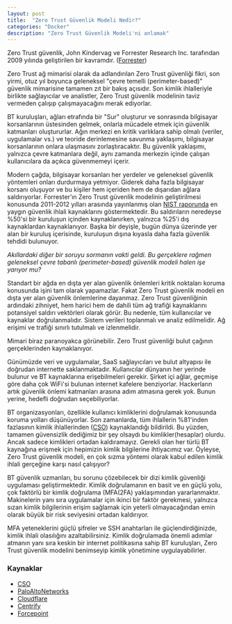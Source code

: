 ```yaml
---
layout: post
title:  "Zero Trust Güvenlik Modeli Nedir?"
categories: "Docker"
description: "Zero Trust Güvenlik Modeli'ni anlamak"
---
```


Zero Trust güvenlik, John Kindervag ve Forrester Research Inc. tarafından 2009 yılında geliştirilen bir kavramdır. ([Forrester](http://www.virtualstarmedia.com/downloads/Forrester_zero_trust_DNA.pdf))

Zero Trust ağ mimarisi olarak da adlandırılan Zero Trust güvenliği fikri, son yirmi, otuz yıl boyunca geleneksel "çevre temelli (perimeter-based)" güvenlik mimarisine tamamen zıt bir bakış açısıdır. Son kimlik ihlalleriyle birlikte sağlayıcılar ve analistler, Zero Trust güvenlik modelinin taviz vermeden çalışıp çalışmayacağını merak ediyorlar.

BT kuruluşları, ağları etrafında bir "Sur" oluşturur ve sonrasında bilgisayar korsanlarının üstesinden gelmek, onlarla mücadele etmek için güvenlik katmanları oluştururlar. Ağın merkezi en kritik varlıklara sahip olmalı (veriler, uygulamalar vs.) ve teoride derinlemesine savunma yaklaşımı, bilgisayar korsanlarının onlara ulaşmasını zorlaştıracaktır. Bu güvenlik yaklaşımı, yalnızca çevre katmanlara değil, aynı zamanda merkezin içinde çalışan kullanıcılara da açıkca güvenmemeyi içerir.

Modern çağda, bilgisayar korsanları her yerdeler ve geleneksel güvenlik yöntemleri onları durdurmaya yetmiyor. Giderek daha fazla bilgisayar korsanı oluşuyor ve bu kişiler hem içeriden hem de dışarıdan ağlara saldırıyorlar. Forrester’ın Zero Trust güvenlik modelinin geliştirilmesi konusunda 2011-2012 yılları arasında yayınlanmış olan [NIST raporunda](https://www.nist.gov/sites/default/files/documents/2017/06/05/040813_forrester_research.pdf) en yaygın güvenlik ihlali kaynaklarını göstermektedir. Bu saldırıların neredeyse %50'si bir kuruluşun içinden kaynaklanırken, yalnızca %25'i dış kaynaklardan kaynaklanıyor. Başka bir deyişle, bugün dünya üzerinde yer alan bir kuruluş içerisinde, kuruluşun dışına kıyasla daha fazla güvenlik tehdidi bulunuyor. 

*Akıllardaki diğer bir soruyu sormanın vakti geldi. Bu gerçeklere rağmen geleneksel çevre tabanlı (perimeter-based) güvenlik modeli halen işe yarıyor mu?*

Standart bir ağda en dışta yer alan güvenlik önlemleri kritik noktaları koruma konusunda işini tam olarak yapamazlar. Fakat Zero Trust güvenlik modeli en dışta yer alan güvenlik önlemlerine dayanmaz. Zero Trust güvenliğinin ardındaki zihniyet, hem harici hem de dahili tüm ağ trafiği kaynaklarını potansiyel saldırı vektörleri olarak görür. Bu nedenle, tüm kullanıcılar ve kaynaklar doğrulanmalıdır. Sistem verileri toplanmalı ve analiz edilmelidir. Ağ erişimi ve trafiği sınırlı tutulmalı ve izlenmelidir. 

Mimari biraz paranoyakca görünebilir. Zero Trust güvenliği bulut çağının gerçeklerinden kaynaklanıyor. 

Günümüzde veri ve uygulamalar, SaaS sağlayıcıları ve bulut altyapısı ile doğrudan internette saklanmaktadır. Kullanıcılar dünyanın her yerinde bulunur ve BT kaynaklarına erişebilmeleri gerekir. Şirket içi ağlar, geçmişe göre daha çok WiFi'si bulunan internet kafelere benziyorlar. Hackerların artık güvenlik önlemi katmanları arasına adım atmasına gerek yok. Bunun yerine, hedefli doğrudan seçebiliyorlar. 

BT organizasyonları, özellikle kullanıcı kimliklerini doğrulamak konusunda koruma yolları düşünüyorlar. Son zamanlarda, tüm ihlallerin %81'inden fazlasının kimlik ihlallerinden ([CSO](https://www.cso.com.au/mediareleases/29642/hacked-passwords-cause-81-of-data-breaches/)) kaynaklandığı bildirildi. Bu yüzden, tamamen güvensizlik dediğimiz bir şey olsaydı bu kimlikler(hesaplar) olurdu. Ancak sadece kimlikleri ortadan kaldıramayız. Gerekli olan her türlü BT kaynağına erişmek için hepimizin kimlik bilgilerine ihtiyacımız var. Öyleyse, Zero Trust güvenlik modeli, en çok sızma yöntemi olarak kabul edilen kimlik ihlali gerçeğine karşı nasıl çalışıyor?

BT güvenlik uzmanları, bu sorunu çözebilecek bir dizi kimlik güvenliği uygulaması geliştirmektedir. Kimlik doğrulamanın en basit ve en güçlü yolu, çok faktörlü bir kimlik doğrulama (MFA(2FA) yaklaşımından yararlanmaktır. Makinelerin yanı sıra uygulamalar için ikinci bir faktör gerekmesi, yalnızca sızan kimlik bilgilerinin erişim sağlamak için yeterli olmayacağından emin olarak büyük bir risk seviyesini ortadan kaldırıyor.

MFA yeteneklerini güçlü şifreler ve SSH anahtarları ile güçlendirdiğinizde, kimlik ihlali olasılığını azaltabilirsiniz. Kimlik doğrulamada önemli adımlar atmanın yanı sıra keskin bir internet politikasına sahip BT kuruluşları, Zero Trust güvenlik modelini benimseyip kimlik yönetimine uygulayabilirler. 

### Kaynaklar

* [CSO](https://www.cso.com.au/mediareleases/29642/hacked-passwords-cause-81-of-data-breaches/)
* [PaloAltoNetworks](https://www.paloaltonetworks.com/cyberpedia/what-is-a-zero-trust-architecture)
* [Cloudflare](https://www.cloudflare.com/learning/security/glossary/what-is-zero-trust/)
* [Centrify](https://www.centrify.com/education/what-is-zero-trust-privilege/)
* [Forcepoint](https://www.forcepoint.com/cyber-edu/zero-trust)